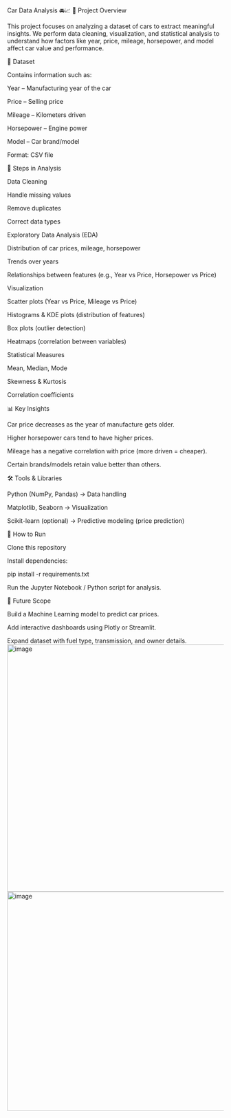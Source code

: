 Car Data Analysis 🚘📈
📌 Project Overview

This project focuses on analyzing a dataset of cars to extract meaningful insights.
We perform data cleaning, visualization, and statistical analysis to understand how factors like year, price, mileage, horsepower, and model affect car value and performance.

📂 Dataset

Contains information such as:

Year – Manufacturing year of the car

Price – Selling price

Mileage – Kilometers driven

Horsepower – Engine power

Model – Car brand/model

Format: CSV file

🔧 Steps in Analysis

Data Cleaning

Handle missing values

Remove duplicates

Correct data types

Exploratory Data Analysis (EDA)

Distribution of car prices, mileage, horsepower

Trends over years

Relationships between features (e.g., Year vs Price, Horsepower vs Price)

Visualization

Scatter plots (Year vs Price, Mileage vs Price)

Histograms & KDE plots (distribution of features)

Box plots (outlier detection)

Heatmaps (correlation between variables)

Statistical Measures

Mean, Median, Mode

Skewness & Kurtosis

Correlation coefficients

📊 Key Insights

Car price decreases as the year of manufacture gets older.

Higher horsepower cars tend to have higher prices.

Mileage has a negative correlation with price (more driven = cheaper).

Certain brands/models retain value better than others.

🛠️ Tools & Libraries

Python (NumPy, Pandas) → Data handling

Matplotlib, Seaborn → Visualization

Scikit-learn (optional) → Predictive modeling (price prediction)

🚀 How to Run

Clone this repository

Install dependencies:

pip install -r requirements.txt


Run the Jupyter Notebook / Python script for analysis.

📌 Future Scope

Build a Machine Learning model to predict car prices.

Add interactive dashboards using Plotly or Streamlit.

Expand dataset with fuel type, transmission, and owner details.
<img width="758" height="575" alt="image" src="https://github.com/user-attachments/assets/0362de3f-f4f4-4661-8ee6-4333d2608027" />
<img width="587" height="510" alt="image" src="https://github.com/user-attachments/assets/6c028e42-ab81-48cb-9b6f-b59bab8a694f" />


